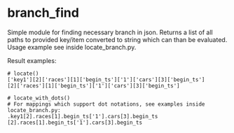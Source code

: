 # branch_find
Simple module for finding necessary branch in json.
Returns a list of all paths to provided key/item converted to string which can than be evaluated.
Usage example see inside locate_branch.py.

Result examples:  
```
# locate()
['key1'][2]['races'][1]['begin_ts']['1']['cars'][3]['begin_ts']
[2]['races'][1]['begin_ts']['1']['cars'][3]['begin_ts']

# locate_with_dots()
# For mappings which support dot notations, see examples inside locate_branch.py:
.key1[2].races[1].begin_ts['1'].cars[3].begin_ts
[2].races[1].begin_ts['1'].cars[3].begin_ts

```
